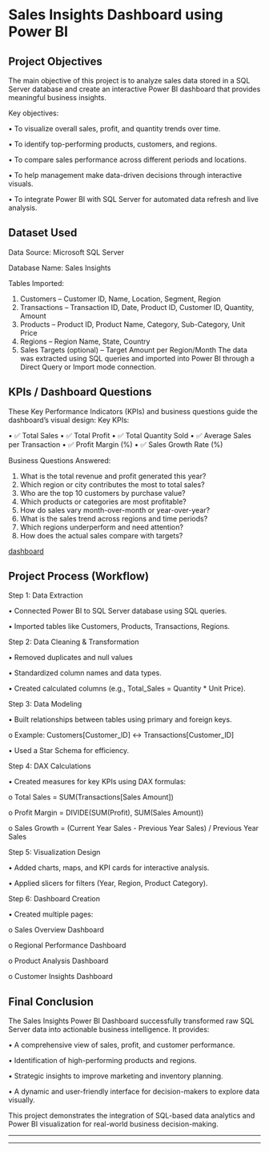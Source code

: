 # Sales Insights Dashboard using Power BI
## Project Objectives

The main objective of this project is to analyze sales data stored in a SQL Server database and create an interactive Power BI dashboard that provides meaningful business insights.

Key objectives:

•	To visualize overall sales, profit, and quantity trends over time.

•	To identify top-performing products, customers, and regions.

•	To compare sales performance across different periods and locations.

•	To help management make data-driven decisions through interactive visuals.

•	To integrate Power BI with SQL Server for automated data refresh and live analysis.

## Dataset Used

Data Source: Microsoft SQL Server

Database Name: Sales Insights

Tables Imported:

1.	Customers – Customer ID, Name, Location, Segment, Region
2.	Transactions – Transaction ID, Date, Product ID, Customer ID, Quantity, Amount
3.	Products – Product ID, Product Name, Category, Sub-Category, Unit Price
4.	Regions – Region Name, State, Country
5.	Sales Targets (optional) – Target Amount per Region/Month
The data was extracted using SQL queries and imported into Power BI through a Direct Query or Import mode connection.


## KPIs / Dashboard Questions

These Key Performance Indicators (KPIs) and business questions guide the dashboard’s visual design:
Key KPIs:

•	✅ Total Sales
•	✅ Total Profit
•	✅ Total Quantity Sold
•	✅ Average Sales per Transaction
•	✅ Profit Margin (%)
•	✅ Sales Growth Rate (%)

Business Questions Answered:

1.	What is the total revenue and profit generated this year?
2.	Which region or city contributes the most to total sales?
3.	Who are the top 10 customers by purchase value?
4.	Which products or categories are most profitable?
5.	How do sales vary month-over-month or year-over-year?
6.	What is the sales trend across regions and time periods?
7.	Which regions underperform and need attention?
8.	How does the actual sales compare with targets?

<a href ="https://github.com/kala-99855/sales_insigths_dashboard/blob/main/Screenshot%202025-10-24%20100013.png"> dashboard<a>
## Project Process (Workflow)

Step 1: Data Extraction

•	Connected Power BI to SQL Server database using SQL queries.

•	Imported tables like Customers, Products, Transactions, Regions.

Step 2: Data Cleaning & Transformation


•	Removed duplicates and null values

•	Standardized column names and data types.

•	Created calculated columns (e.g., Total_Sales = Quantity * Unit Price).

Step 3: Data Modeling

•	Built relationships between tables using primary and foreign keys.

o	Example: Customers[Customer_ID] ↔ Transactions[Customer_ID]

•	Used a Star Schema for efficiency.

Step 4: DAX Calculations

•	Created measures for key KPIs using DAX formulas:

o	Total Sales = SUM(Transactions[Sales Amount])

o	Profit Margin = DIVIDE(SUM(Profit), SUM(Sales Amount))

o	Sales Growth = (Current Year Sales - Previous Year Sales) / Previous Year Sales

Step 5: Visualization Design

•	Added charts, maps, and KPI cards for interactive analysis.

•	Applied slicers for filters (Year, Region, Product Category).

Step 6: Dashboard Creation

•	Created multiple pages:

o	Sales Overview Dashboard

o	Regional Performance Dashboard

o	Product Analysis Dashboard

o	Customer Insights Dashboard

## Final Conclusion

The Sales Insights Power BI Dashboard successfully transformed raw SQL Server data into actionable business intelligence.
It provides:

•	A comprehensive view of sales, profit, and customer performance.

•	Identification of high-performing products and regions.

•	Strategic insights to improve marketing and inventory planning.

•	A dynamic and user-friendly interface for decision-makers to explore data visually.

This project demonstrates the integration of SQL-based data analytics and Power BI visualization for real-world business decision-making.

________________________________________

________________________________________


